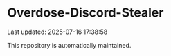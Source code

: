 # Overdose-Discord-Stealer

Last updated: 2025-07-16 17:38:58

This repository is automatically maintained.
